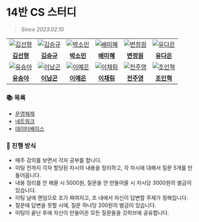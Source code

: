 # 14반 CS 스터디

> _Since 2023.02.10_

<table>
  <tr>
    <td align="center">
      <a href="https://github.com/tjsguddl96">
        <img src="https://github.com/tjsguddl96.png" alt="김선형" />
      </a>
    </td>
    <td align="center">
      <a href="https://github.com/sgkim6">
        <img src="https://github.com/sgkim6.png" alt="김승규" />
      </a>
    </td>
    <td align="center">
      <a href="https://github.com/yygs321">
        <img src="https://github.com/yygs321.png" alt="박소민" />
      </a>
    </td>
    <td align="center">
      <a href="https://github.com/mihye126">
        <img src="https://github.com/mihye126.png" alt="배미혜" />
      </a>
    </td>
    <td align="center">
      <a href="https://github.com/Byungul">
        <img src="https://github.com/Byungul.png" alt="변정원" />
      </a>
    </td>
    <td align="center">
      <a href="https://github.com/yudaeun">
        <img src="https://github.com/yudaeun.png" alt="유다은" />
      </a>
    </td>
  </tr>
  <tr>
    <td align="center">
      <a href="https://github.com/tjsguddl96">
        <b>김선형</b>
      </a>
    </td>
    <td align="center">
      <a href="https://github.com/pickac4rd">
        <b>김승규</b>
      </a>
    </td>
    <td align="center">
      <a href="https://github.com/yygs321">
        <b>박소민</b>
      </a>
    </td>
    <td align="center">
      <a href="https://github.com/mihye126">
        <b>배미혜</b>
      </a>
    </td>
    <td align="center">
      <a href="https://github.com/Byungul">
        <b>변정원</b>
      </a>
    </td>
    <td align="center">
      <a href="https://github.com/yudaeun">
        <b>유다은</b>
      </a>
    </td>
  </tr>
  <tr>
    <td align="center">
      <a href="https://github.com/SeungAh-Yoo99">
        <img src="https://github.com/SeungAh-Yoo99.png" alt="유승아" />
      </a>
    </td>
    <td align="center">
      <a href="https://github.com/ng-lee">
        <img src="https://github.com/ng-lee.png" alt="이남곤" />
      </a>
    </td>
    <td align="center">
      <a href="https://github.com/synodical">
        <img src="https://github.com/synodical.png" alt="이예은" />
      </a>
    </td>
    <td align="center">
      <a href="https://github.com/chech2">
        <img src="https://github.com/chech2.png" alt="이채림" />
      </a>
    </td>
    <td align="center">
      <a href="https://github.com/juuyoungjeon">
        <img src="https://github.com/juuyoungjeon.png" alt="전주영" />
      </a>
    </td>
    <td align="center">
      <a href="https://github.com/InHyeok-J">
        <img src="https://github.com/InHyeok-J.png" alt="조인혁" />
      </a>
    </td>
  </tr>
  <tr>
    <td align="center">
      <a href="https://github.com/SeungAh-Yoo99">
        <b>유승아</b>
      </a>
    </td>
    <td align="center">
      <a href="https://github.com/ng-lee">
        <b>이남곤</b>
      </a>
    </td>
    <td align="center">
      <a href="https://github.com/synodical">
        <b>이예은</b>
      </a>
    </td>
    <td align="center">
      <a href="https://github.com/chech2">
        <b>이채림</b>
      </a>
    </td>
    <td align="center">
      <a href="https://github.com/juuyoungjeon">
        <b>전주영</b>
      </a>
    </td>
    <td align="center">
      <a href="https://github.com/InHyeok-J">
        <b>조인혁</b>
      </a>
    </td>
  </tr>
</table>

### 📚 목록

- [운영체제](https://github.com/SSAFY-S0914/CS-Study/tree/main/1.%20%EC%9A%B4%EC%98%81%EC%B2%B4%EC%A0%9C)
- [네트워크](https://github.com/SSAFY-S0914/CS-Study/tree/main/2.%20%EB%84%A4%ED%8A%B8%EC%9B%8C%ED%81%AC)
- [데이터베이스](https://github.com/SSAFY-S0914/CS-Study/tree/main/3.%20%EB%8D%B0%EC%9D%B4%ED%84%B0%EB%B2%A0%EC%9D%B4%EC%8A%A4)

### 🚩 진행 방식

- 매주 강의를 보면서 각자 공부를 합니다.
- 미팅 전까지 각자 할당된 차시의 내용을 정리하고, 각 차시에 대해서 질문 5개를 만들어옵니다.
- 내용 정리를 안 해올 시 5000원, 질문을 안 만들어올 시 차시당 3000원의 벌금이 있습니다.
- 미팅 날에 랜덤으로 조가 짜여지고, 조 내에서 자신이 답변할 주제가 정해집니다.
- 질문에 답변을 못할 시에, 질문 하나당 200원의 벌금이 있습니다.
- 미팅이 끝난 후에 자신이 만들어온 모든 질문들을 깃허브에 공유합니다.
